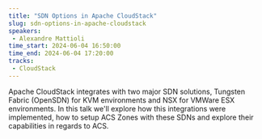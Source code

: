 ```yaml
---
title: "SDN Options in Apache CloudStack"
slug: sdn-options-in-apache-cloudstack
speakers:
 - Alexandre Mattioli
time_start: 2024-06-04 16:50:00
time_end: 2024-06-04 17:20:00
tracks:
 - CloudStack
---
```


Apache CloudStack integrates with two major SDN solutions, Tungsten Fabric (OpenSDN) for KVM environments and NSX for VMWare ESX environments. In this talk we'll explore how this integrations were implemented, how to setup ACS Zones with these SDNs and explore their capabilities in regards to ACS.